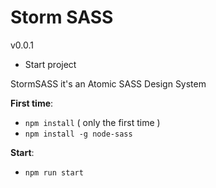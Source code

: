 # Storm SASS
v0.0.1

- Start project

StormSASS it's an Atomic SASS Design System

**First time**:
+  `npm install` ( only the first time )
+  `npm install -g node-sass`

**Start**:
+  `npm run start` 

